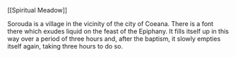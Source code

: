 [[Spiritual Meadow]]
 
Sorouda is a village in the vicinity of the city of Coeana. There is a font there which exudes liquid on the feast of the Epiphany. It fills itself up in this way over a period of three hours and, after the baptism, it slowly empties itself again, taking three hours to do so.
